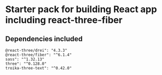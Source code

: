 # Starter pack for building React app including react-three-fiber

## Dependencies included

    @react-three/drei": "4.3.3"
    @react-three/fiber": "^6.1.4"
    sass": "^1.32.13"
    three": "^0.128.0"
    troika-three-text": "^0.42.0"


